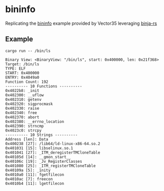 # bininfo

Replicating the [bininfo](https://github.com/Vector35/binaryninja-api/tree/dev/examples/bin-info) example provided by Vector35 leveraging [binja-rs](https://github.com/ctfhacker/binja-rs)

## Example 

```
cargo run -- /bin/ls
```

```
Binary View: <BinaryView: "/bin/ls", start: 0x400000, len: 0x21f368>
Target: /bin/ls
TYPE: ELF
START: 0x400000
ENTRY: 0x4049a0
Function Count: 192
---------- 10 Functions ----------
0x4022b8: _init
0x402300: __uflow
0x402310: getenv
0x402320: sigprocmask
0x402330: raise
0x402340: free
0x402370: abort
0x402380: __errno_location
0x402390: strncmp
0x4023c0: strcpy
---------- 10 Strings ----------
Address [len]: Data
0x400238 [27]: /lib64/ld-linux-x86-64.so.2
0x401031 [15]: libselinux.so.1
0x401041 [27]: _ITM_deregisterTMCloneTable
0x40105d [14]: __gmon_start__
0x40106c [19]: _Jv_RegisterClasses
0x401080 [25]: _ITM_registerTMCloneTable
0x40109a [5]: _inity
0x4010a0 [11]: fgetfilecon
0x4010ac [7]: freecon
0x4010b4 [11]: lgetfilecon
```
